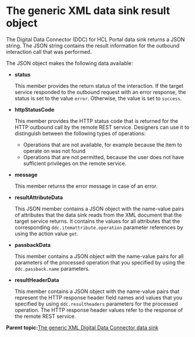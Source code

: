 # The generic XML data sink result object 

The Digital Data Connector \(DDC\) for HCL Portal data sink returns a JSON string. The JSON string contains the result information for the outbound interaction call that was performed.

The JSON object makes the following data available:

-   **status**

    This member provides the return status of the interaction. If the target service responded to the outbound request with an error response, the status is set to the value `error`. Otherwise, the value is set to `success`.

-   **httpStatusCode**

    This member provides the HTTP status code that is returned for the HTTP outbound call by the remote REST service. Designers can use it to distinguish between the following types of operations:

    -   Operations that are not available, for example because the item to operate on was not found
    -   Operations that are not permitted, because the user does not have sufficient privileges on the remote service.
-   **message**

    This member returns the error message in case of an error.

-   **resultAttributeData**

    This JSON member contains a JSON object with the name-value pairs of attributes that the data sink reads from the XML document that the target service returns. It contains the values for all attributes that the corresponding `ddc.itemattribute.operation` parameter references by using the action value `get`.

-   **passbackData**

    This member contains a JSON object with the name-value pairs for all parameters of the processed operation that you specified by using the `ddc.passback.name` parameters.

-   **resultHeaderData**

    This member contains a JSON object with the name-value pairs that represent the HTTP response header field names and values that you specified by using `ddc.resultheaders` parameters for the processed operation. The HTTP response header values refer to the response of the remote REST service.


**Parent topic:**[The generic XML Digital Data Connector data sink ](../social/plrf_use_gen_xml_ddc_datasink.md)

